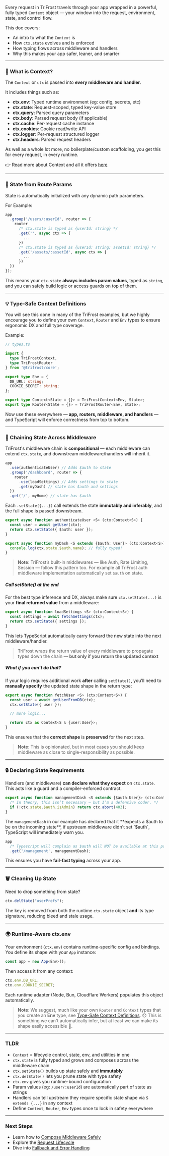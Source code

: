 Every request in TriFrost travels through your app wrapped in a powerful, fully typed `Context` object — your window into the request, environment, state, and control flow.

This doc covers:
- An intro to what the `Context` is
- How `ctx.state` evolves and is enforced
- How typing flows across middleware and handlers
- Why this makes your app safer, leaner, and smarter

---

### 🧱 What is Context?
The `Context` or `ctx` is passed into **every middleware and handler**.

It includes things such as:
- **ctx.env**: Typed runtime environment (eg: config, secrets, etc)
- **ctx.state**: Request-scoped, typed key-value store
- **ctx.query**: Parsed query parameters
- **ctx.body**: Parsed request body (if applicable)
- **ctx.cache**: Per-request cache instance
- **ctx.cookies**: Cookie read/write API
- **ctx.logger**: Per-request structured logger
- **ctx.headers**: Parsed request headers

As well as a whole lot more, no boilerplate/custom scaffolding, you get this for every request, in every runtime.

👉 Read more about Context and all it offers [here](/docs/context-api)

---

### 🧩 State from Route Params
State is automatically initialized with any dynamic path parameters.

For Example:
```typescript
app
  .group('/users/:userId', router => {
    router
      /* ctx.state is typed as {userId: string} */
      .get('', async ctx => {
        ...
      })
      /* ctx.state is typed as {userId: string; assetId: string} */
      .get('/assets/:assetId', async ctx => {
        ...
      })
  })
});
```

This means your `ctx.state` **always includes param values**, typed as `string`, and you can safely build logic or access guards on top of them.

---

### 💡 Type-Safe Context Definitions
You will see this done in many of the TriFrost examples, but we highly encourage you to define your own `Context`, `Router` and `Env` types to ensure ergonomic DX and full type coverage.

Example:
```typescript
// types.ts

import {
  type TriFrostContext,
  type TriFrostRouter
} from '@trifrost/core';

export type Env = {
  DB_URL: string;
  COOKIE_SECRET: string;
};

export type Context<State = {}> = TriFrostContext<Env, State>;
export type Router<State = {}> = TriFrostRouter<Env, State>;
```

Now use these everywhere — **app, routers, middleware, and handlers** — and TypeScript will enforce correctness from top to bottom.

---

### 🔄 Chaining State Across Middleware
TriFrost's middleware chain is **compositional** — each middleware can extend ``ctx.state``, and downstream middleware/handlers will inherit it.
```typescript
app
  .use(authenticateUser) // Adds $auth to state
  .group('/dashboard', router => {
    router
      .use(loadSettings) // Adds settings to state
      .get(myDash) // state has $auth and settings
  })
  .get('/', myHome) // state has $auth
```

Each `.setState({...})` call extends the state **immutably and inferably**, and the full shape is passed downstream.
```typescript
export async function authenticateUser <S> (ctx:Context<S>) {
  const user = await getUser(ctx);
  return ctx.setState({ $auth: user });
}

export async function myDash <S extends {$auth: User}> (ctx:Context<S>) {
  console.log(ctx.state.$auth.name); // fully typed!
}
```

> **Note**: TriFrost’s built-in middlewares — like Auth, Rate Limiting, Session — follow this pattern too. For example all TriFrost auth middleware implementation automatically set `$auth` on state.

##### Call setState() at the end
For the best type inference and DX, always make sure `ctx.setState(...)` is your **final returned value** from a middleware:
```typescript
export async function loadSettings <S> (ctx:Context<S>) {
  const settings = await fetchSettings(ctx);
  return ctx.setState({ settings });
}
```

This lets TypeScript automatically carry forward the new state into the next middleware/handler.

> TriFrost wraps the return value of every middleware to propagate types down the chain — **but only if you return the updated context**

##### What if you can’t do that?
If your logic requires additional work **after** calling `setState()`, you’ll need to **manually specify** the updated state shape in the return type:
```typescript
export async function fetchUser <S> (ctx:Context<S>) {
  const user = await getUserFromDB(ctx);
  ctx.setState({ user });

  // more logic...

  return ctx as Context<S & {user:User}>;
}
```

This ensures that the **correct shape** is **preserved** for the next step.

> **Note**: This is opinionated, but in most cases you should keep middleware as close to single-responsibility as possible.

---

### 🔒 Declaring State Requirements
Handlers (and middleware) **can declare what they expect** on `ctx.state`. This acts like a guard and a compiler-enforced contract.
```typescript
export async function managementDash <S extends {$auth:User}> (ctx:Context<S>) {
  /* In theory, this isn’t necessary — but I’m a defensive coder. */
  if (!ctx.state.$auth.isAdmin) return ctx.abort(403);
}
```

The `managementDash` in our example has declared that it **expects a $auth to be on the incoming state**, if upstream middleware didn't set `$auth`, TypeScript will immediately warn you.
```typescript
app
  /* Typescript will complain as $auth will NOT be available at this point */
  .get('/management', managementDash);
```

This ensures you have **fail-fast typing** across your app.

---

### 🗑️ Cleaning Up State
Need to drop something from state?
```typescript
ctx.delState("userPrefs");
```

The key is removed from both the runtime `ctx.state` object **and** its type signature, reducing bleed and stale usage.

---

### 🌍 Runtime-Aware ctx.env
Your environment (`ctx.env`) contains runtime-specific config and bindings. You define its shape with your `App` instance:
```typescript
const app = new App<Env>();
```

Then access it from any context:
```typescript
ctx.env.DB_URL;
ctx.env.COOKIE_SECRET;
```

Each runtime adapter (Node, Bun, Cloudflare Workers) populates this object automatically.

> **Note**: We suggest, much like your own `Router` and `Context` types that you create an **Env** type, see [Type-Safe Context Definitions](#type-safe-context-definitions). 😞 This is something we can't automatically infer, but at least we can make its shape easily accessible 🤌.

---

### TLDR
- `Context` = lifecycle control, state, env, and utilities in one
- `ctx.state` is fully typed and grows and composes across the middleware chain
- `ctx.setState()` builds up state safely and **immutably**
- `ctx.delState()` lets you prune state with type safety
- `ctx.env` gives you runtime-bound configuration
- Param values (eg: `/user/:userId`) are automatically part of state as strings
- Handlers can tell upstream they require specific state shape via `S extends {...}` in any context
- Define `Context`, `Router`, `Env` types once to lock in safety everywhere

---

### Next Steps
- Learn how to [Compose Middleware Safely](/docs/middleware-basics)
- Explore the [Request Lifecycle](/docs/request-response-lifecycle)
- Dive into [Fallback and Error Handling](/docs/error-notfound-handlers)
